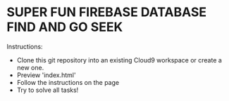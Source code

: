 SUPER FUN FIREBASE DATABASE FIND AND GO SEEK
============================================

Instructions:

- Clone this git repository into an existing Cloud9 workspace or create a new one.
- Preview 'index.html'
- Follow the instructions on the page
- Try to solve all tasks!